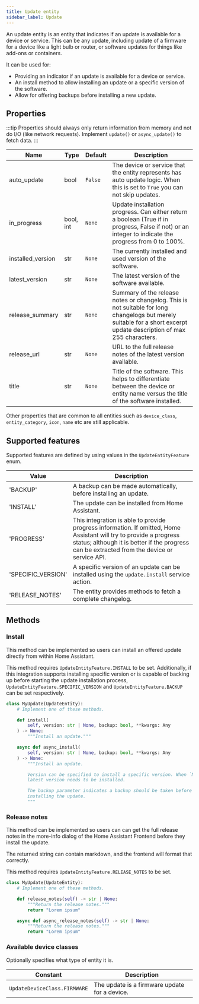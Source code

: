 ```yaml
---
title: Update entity
sidebar_label: Update
---
```


An update entity is an entity that indicates if an update is available for a
device or service. This can be any update, including update of a firmware
for a device like a light bulb or router, or software updates for things like
add-ons or containers.

It can be used for:

- Providing an indicator if an update is available for a device or service.
- An install method to allow installing an update or a specific version
  of the software.
- Allow for offering backups before installing a new update.

## Properties

:::tip
Properties should always only return information from memory and not do I/O (like network requests). Implement `update()` or `async_update()` to fetch data.
:::

| Name | Type | Default | Description
| ---- | ---- | ------- | -----------
| auto_update | bool | `False` | The device or service that the entity represents has auto update logic. When this is set to `True` you can not skip updates.
| in_progress | bool, int | `None` | Update installation progress. Can either return a boolean (True if in progress, False if not) or an integer to indicate the progress from 0 to 100%.
| installed_version | str | `None` | The currently installed and used version of the software.
| latest_version | str | `None` | The latest version of the software available.
| release_summary | str | `None` | Summary of the release notes or changelog. This is not suitable for long changelogs but merely suitable for a short excerpt update description of max 255 characters.
| release_url | str | `None` | URL to the full release notes of the latest version available.
| title | str | `None` | Title of the software. This helps to differentiate between the device or entity name versus the title of the software installed.

Other properties that are common to all entities such as `device_class`, `entity_category`, `icon`, `name` etc are still applicable.

## Supported features

Supported features are defined by using values in the `UpdateEntityFeature` enum.

| Value | Description |
|----------|--------------------------------------|
| 'BACKUP' | A backup can be made automatically, before installing an update.
| 'INSTALL' | The update can be installed from Home Assistant.
| 'PROGRESS' | This integration is able to provide progress information. If omitted, Home Assistant will try to provide a progress status; although it is better if the progress can be extracted from the device or service API.
| 'SPECIFIC_VERSION' | A specific version of an update can be installed using the `update.install` service action.
| 'RELEASE_NOTES' | The entity provides methods to fetch a complete changelog.

## Methods

### Install

This method can be implemented so users can install an offered update directly
from within Home Assistant.

This method requires `UpdateEntityFeature.INSTALL` to be set. Additionally, if this
integration supports installing specific version or is capable of backing up
before starting the update installation process, `UpdateEntityFeature.SPECIFIC_VERSION` and
`UpdateEntityFeature.BACKUP` can be set respectively.

```python
class MyUpdate(UpdateEntity):
    # Implement one of these methods.

    def install(
        self, version: str | None, backup: bool, **kwargs: Any
    ) -> None:
        """Install an update."""

    async def async_install(
        self, version: str | None, backup: bool, **kwargs: Any
    ) -> None:
        """Install an update.

        Version can be specified to install a specific version. When `None`, the
        latest version needs to be installed.

        The backup parameter indicates a backup should be taken before
        installing the update.
        """
```

### Release notes

This method can be implemented so users can can get the full release notes in the more-info dialog of the Home Assistant Frontend before they install the update.

The returned string can contain markdown, and the frontend will format that correctly.

This method requires `UpdateEntityFeature.RELEASE_NOTES` to be set.

```python
class MyUpdate(UpdateEntity):
    # Implement one of these methods.

    def release_notes(self) -> str | None:
        """Return the release notes."""
        return "Lorem ipsum"

    async def async_release_notes(self) -> str | None:
        """Return the release notes."""
        return "Lorem ipsum"
```

### Available device classes

Optionally specifies what type of entity it is.

| Constant | Description
| ----- | -----------
| `UpdateDeviceClass.FIRMWARE` | The update is a firmware update for a device.
